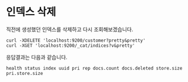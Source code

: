 # 인덱스 삭제
직전에 생성했던 인덱스를 삭제하고 다시 조회해보겠습니다.
```
curl -XDELETE 'localhost:9200/customer?pretty&pretty'
curl -XGET 'localhost:9200/_cat/indices?v&pretty'
```
응답결과는 다음과 같습니다.
```
health status index uuid pri rep docs.count docs.deleted store.size pri.store.size
```
